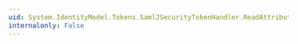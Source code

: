 ```yaml
---
uid: System.IdentityModel.Tokens.Saml2SecurityTokenHandler.ReadAttribute(System.Xml.XmlReader)
internalonly: False
---
```

